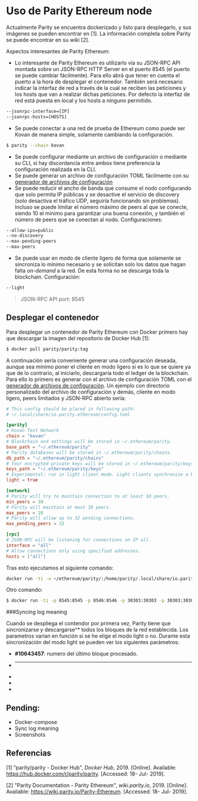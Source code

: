 # Uso de Parity Ethereum node

Actualmente Parity se encuentra dockerizado y listo para desplegarlo, y sus imágenes se pueden encontrar en [1]. La información completa sobre Parity se puede encontrar en su wiki [2].

Aspectos interesantes de Parity Ethereum:

- Lo interesante de Parity Ethereum es utilizarlo vía su JSON-RPC API montada sobre un JSON-RPC HTTP Server en el puerto 8545 (el puerto se puede cambiar fácilmente). Para ello abrá que tener en cuenta el puerto a la hora de desplegar el contenedor. También será necesario indicar la interfaz de red a través de la cual se reciben las peticiones y los hosts que van a realizar dichas peticiones. Por defecto la interfaz de red está puesta en local y los hosts a ninguno permitido.
 ```bash
 --jsonrpc-interface=[IP]
 --jsonrpc-hosts=[HOSTS]
 ```
- Se puede conectar a una red de prueba de Ethereum como puede ser Kovan de manera simple, solamente cambiando la configuración.
 ```bash
 $ parity --chain kovan
 ```
- Se puede configurar mediante un archivo de configuración o mediante su CLI, si hay discordancia entre ambos tiene preferencia la configuración realizada en la CLI.
- Se puede generar un archivo de configuración TOML fácilmente con su [generador de archivos de configuración](https://paritytech.github.io/parity-config-generator/)
- Se puede reducir el ancho de banda que consume el nodo configurando que solo permita IP públicas y se desactive el servicio de discovery (solo desactiva el tráfico UDP, seguiría funcionando sin problemas). Incluso se puede limitar el número máximo de peers al que se conecte, siendo 10 el mínimo para garantizar una buena conexión, y también el número de peers que se conectan al nodo. Configuraciones: 
 ```bash 
 --allow-ips=public 
 --no-discovery 
 --max-pending-peers 
 --max-peers
 ```
- Se puede usar en modo de cliente ligero de forma que solamente se sincroniza lo mínimo necesario y se solicitan solo los datos que hagan falta *on-demand* a la red. De esta forma no se descarga toda la blockchain. Configuración:
 ```bash
 --light
 ```


> JSON-RPC API port: 8545

## Desplegar el contenedor

Para desplegar un contenedor de Parity Ethereum con Docker primero hay que descargar la imagen del repositorio de Docker Hub [1]:
```bash
$ docker pull parity/parity:tag
```
A continuación sería conveniente generar una configuración deseada, aunque sea mínimo poner el cliente en modo ligero si es lo que se quiere ya que de lo contrario, al iniciarlo, descargaría todo el ledger de la blockchain. Para ello lo primero es generar con el archivo de configuración TOML con el [generador de archivos de configuración](https://paritytech.github.io/parity-config-generator/). Un ejemplo con directorio personalizado del archivo de configuración y demás, cliente en modo ligero, peers limitados y JSON-RPC abierto sería:

````toml
# This config should be placed in following path:
# ~/.local/share/io.parity.ethereum/config.toml

[parity]
# Kovan Test Network
chain = "kovan"
# Blockchain and settings will be stored in ~/.ethereum/parity.
base_path = "~/.ethereum/parity"
# Parity databases will be stored in ~/.ethereum/parity/chains.
db_path = "~/.ethereum/parity/chains"
# Your encrypted private keys will be stored in ~/.ethereum/parity/keys.
keys_path = "~/.ethereum/parity/keys"
# Experimental: run in light client mode. Light clients synchronize a bare minimum of data and fetch necessary data on-demand from the network. Much lower in storage, potentially higher in bandwidth. Has no effect with subcommands.
light = true

[network]
# Parity will try to maintain connection to at least 10 peers.
min_peers = 10
# Parity will maintain at most 10 peers.
max_peers = 10
# Parity will allow up to 32 pending connections.
max_pending_peers = 32

[rpc]
# JSON-RPC will be listening for connections on IP all.
interface = "all"
# Allow connections only using specified addresses.
hosts = ["all"]
````

Tras esto ejecutamos el siguiente comando:
````bash
docker run -ti -v ~/ethereum/parity/:/home/parity/.local/share/io.parity.ethereum/ -p 8545:8545 parity/parity:v2.5.5-stable --config /home/parity/.local/share/io.parity.ethereum/config.toml
````

Otro comando:

````bash
$ docker run -ti -p 8545:8545 -p 8546:8546 -p 30303:30303 -p 30303:30303/udp -v ~/ethereum/parity/:/home/parity/.local/share/io.parity.ethereum/   parity/parity:v2.5.5-stable --config /home/parity/.local/share/io.parity.ethereum/config.toml
````

###Syncing log meaning

Cuando se despliega el contendor por primera vez, Parity tiene que sincronizarse y descargarse^* todos los bloques de la red establecida. Los parametros varían en función si se he elige el modo light o no. Durante esta sincronización del modo light se pueden ver los siguientes parámetros:

- **\#10643457**: numero del último bloque procesado.
- **  **
-
-
-

## Pending:

* Docker-compose
* Sync log meaning
* Screenshots
 

## Referencias

[1] "parity/parity - Docker Hub", _Docker Hub_, 2019. [Online]. Available: https://hub.docker.com/r/parity/parity. [Accessed: 18- Jul- 2019].

[2] "Parity Documentation - Parity Ethereum", _wiki.parity.io_, 2019. [Online]. Available: https://wiki.parity.io/Parity-Ethereum. [Accessed: 18- Jul- 2019].
